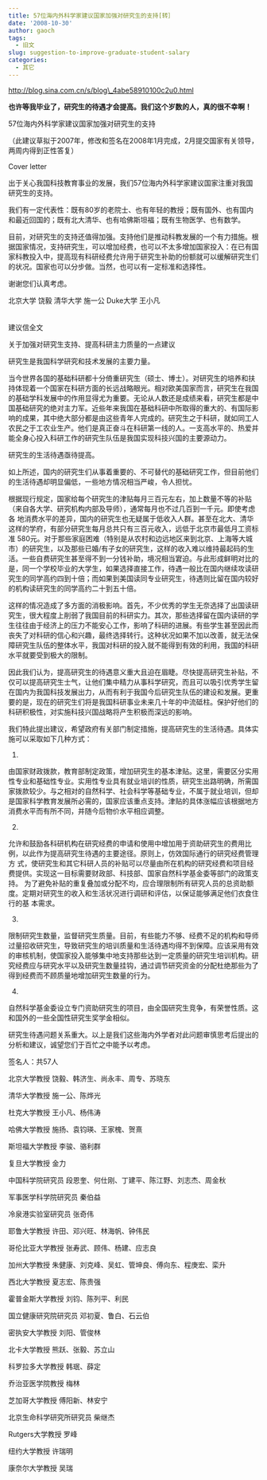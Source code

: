 ```yaml
---
title: 57位海内外科学家建议国家加强对研究生的支持[转］
date: '2008-10-30'
author: gaoch
tags:
  - 旧文
slug: suggestion-to-improve-graduate-student-salary
categories:
  - 其它
---
```


http://blog.sina.com.cn/s/blog\_4abe58910100c2u0.html  
  
**也许等我毕业了，研究生的待遇才会提高。我们这个岁数的人，真的很不幸啊！**  
  
  
57位海内外科学家建议国家加强对研究生的支持  
  
（此建议草拟于2007年，修改和签名在2008年1月完成，2月提交国家有关领导，两周内得到正性答复）  
  
Cover letter  
  
出于关心我国科技教育事业的发展，我们57位海内外科学家建议国家注重对我国研究生的支持。  
  
我们有一定代表性：既有80岁的老院士、也有年轻的教授；既有国外、也有国内和最近回国的；既有北大清华、也有哈佛斯坦福；既有生物医学、也有数学。  
  
目前，对研究生的支持还值得加强。支持他们是推动科教发展的一个有力措施。根据国家情况，支持研究生，可以增加经费，也可以不太多增加国家投入：在已有国
家科教投入中，提高现有科研经费允许用于研究生补助的份额就可以缓解研究生们的状况。国家也可以分步做。当然，也可以有一定标准和选择性。  
  
谢谢您们认真考虑。  
  
北京大学 饶毅 清华大学 施一公 Duke大学 王小凡  
    
    
建议信全文  
  
关于加强对研究生支持、提高科研主力质量的一点建议  
  
研究生是我国科学研究和技术发展的主要力量。  
  
当今世界各国的基础科研都十分倚重研究生（硕士、博士）。对研究生的培养和扶持体现着一个国家在科研方面的长远战略眼光。相对欧美国家而言，研究生在我国
的基础学科发展中的作用显得尤为重要。无论从人数还是成绩来看，研究生都是中国基础研究的绝对主力军。近些年来我国在基础科研中所取得的重大的、有国际影
响的成果，其中绝大部分都是由这些青年人完成的。研究生之于科研，就如同工人农民之于工农业生产。他们是真正奋斗在科研第一线的人。一支高水平的、热爱并
能全身心投入科研工作的研究生队伍是我国实现科技兴国的主要源动力。  
  
研究生的生活待遇亟待提高。  
  
如上所述，国内的研究生们从事着重要的、不可替代的基础研究工作，但目前他们的生活待遇却明显偏低，一些地方情况相当严峻，令人担忧。  
  
根据现行规定，国家给每个研究生的津贴每月三百元左右，加上数量不等的补贴（来自各大学、研究机构内部及导师），通常每月也不过几百到一千元。即使考虑各
地消费水平的差异，国内的研究生也无疑属于低收入人群。甚至在北大、清华这样的学府，有部分研究生每月总共只有三百元收入，远低于北京市最低月工资标准
580元。对于那些家庭困难（特别是从农村和边远地区来到北京、上海等大城市）的研究生，以及那些已婚/有子女的研究生，这样的收入难以维持最起码的生
活。一些自费研究生甚至得不到一分钱补助，境况相当宭迫。与此形成鲜明对比的是，同一个学校毕业的大学生，如果选择直接工作，待遇一般比在国内继续攻读研
究生的同学高约四到十倍；而如果到美国读同专业研究生，待遇则比留在国内较好的机构读研究生的同学高约二十到五十倍。  
  
这样的情况造成了多方面的消极影响。首先，不少优秀的学生无奈选择了出国读研究生，很大程度上削弱了我国目前的科研实力。其次，那些选择留在国内读研的学
生往往由于经济上的压力不能安心工作，影响了科研的进展。有些学生甚至因此而丧失了对科研的信心和兴趣，最终选择转行。这种状况如果不加以改善，就无法保
障研究生队伍的整体水平，我国对科研的投入就不能得到有效的利用，我国的科研水平就要受到极大的限制。  
  
因此我们认为，提高研究生的待遇意义重大且迫在眉睫。尽快提高研究生补贴，不仅可以提高研究生士气，让他们集中精力从事科学研究，而且可以吸引优秀学生留
在国内为我国科技发展出力，从而有利于我国今后研究生队伍的建设和发展。更重要的是，现在的研究生们将是我国科研事业未来几十年的中流砥柱。保护好他们的
科研积极性，对实施科技兴国战略将产生积极而深远的影响。  
  
我们特此提出建议，希望政府有关部门制定措施，提高研究生的生活待遇。具体实施可以采取如下几种方式：  
  
1.
由国家财政拨款，教育部制定政策，增加研究生的基本津贴。这里，需要区分实用性专业和基础性专业。实用性专业具有就业培训的性质，研究生出路明确，所需国
家拨款较少。与之相对的自然科学、社会科学等基础专业，不属于就业培训，但却是国家科学教育发展所必需的，国家应该重点支持。津贴的具体涨幅应该根据地方
消费水平而有所不同，并随今后物价水平相应调整。  
  
2.
允许和鼓励各科研机构在研究经费的申请和使用中增加用于资助研究生的费用比例，以此作为提高研究生待遇的主要途径。原则上，仿效国际通行的研究经费管理方
式，使研究生和其它科研人员的补贴可以尽量由所在机构的研究经费和项目经费提供。实现这一目标需要财政部、科技部、国家自然科学基金委等部门的政策支持。
为了避免补贴的重复叠加或分配不均，应合理限制所有研究人员的总资助额度。定期对研究生的收入和生活状况进行调研和评估，以保证能够满足他们衣食住行的基
本需求。  
  
3.
限制研究生数量，监督研究生质量。目前，有些能力不够、经费不足的机构和导师过量招收研究生，导致研究生的培训质量和生活待遇均得不到保障。应该采用有效
的审核机制，使国家投入能够集中地支持那些达到一定质量的研究生培训机构。研究经费应与研究水平以及研究生数量挂钩，通过调节研究资金的分配杜绝那些为了
得到经费而不顾质量地增加研究生数量的行为。  
  
4.
自然科学基金委设立专门资助研究生的项目，由全国研究生竞争，有荣誉性质。这和国外的一些全国性研究生奖学金相似。  
  
研究生待遇问题关系重大。以上是我们这些海内外学者对此问题审慎思考后提出的分析和建议，诚望您们于百忙之中能予以考虑。  
  
签名人：共57人  
  
北京大学教授 饶毅、韩济生、尚永丰、周专、苏晓东  
  
清华大学教授 施一公、陈烨光  
  
杜克大学教授 王小凡、杨伟涛  
  
哈佛大学教授 施扬、袁钧瑛、王家槐、贺熹  
  
斯坦福大学教授 李骏、骆利群  
  
复旦大学教授 金力  
  
中国科学院研究员 段恩奎、何仕刚、丁建平、陈江野、刘志杰、周金秋  
  
军事医学科学院研究员 秦伯益  
  
冷泉港实验室研究员 张奇伟  
  
耶鲁大学教授 许田、邓兴旺、林海帆、钟伟民  
  
哥伦比亚大学教授 张寿武、顾伟、杨建、应志良  
  
加州大学教授 朱健康、刘克峰、吴虹、管坤良、傅向东、程庚宏、栾升  
  
西北大学教授 夏志宏、陈贵强  
  
霍普金斯大学教授 刘钧、陈列平、利民  
  
国立健康研究院研究员 邓初夏、鲁白、石云伯  
  
密执安大学教授 刘阳、管俊林  
  
北卡大学教授 熊跃、张毅、苏立山  
  
科罗拉多大学教授 韩珉、薛定  
  
乔治亚医学院教授 梅林  
  
芝加哥大学教授 傅阳新、林安宁  
  
北京生命科学研究所研究员 柴继杰  
  
Rutgers大学教授 罗峰  
  
纽约大学教授 许瑞明  
  
康奈尔大学教授 吴瑞
